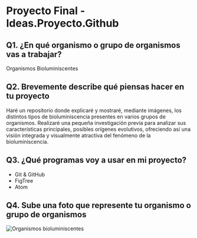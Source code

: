 # Proyecto Final - Ideas.Proyecto.Github

## Q1. ¿En qué organismo o grupo de organismos vas a trabajar?
Organismos Bioluminiscentes

## Q2. Brevemente describe qué piensas hacer en tu proyecto
Haré un repositorio donde explicaré y mostraré, mediante imágenes, los distintos tipos de bioluminiscencia presentes en varios grupos de organismos. Realizaré una pequeña investigación previa para analizar sus características principales, posibles orígenes evolutivos, ofreciendo así una visión integrada y visualmente atractiva del fenómeno de la bioluminiscencia.

## Q3. ¿Qué programas voy a usar en mi proyecto?
- Git & GitHub
- FigTree
- Atom

## Q4. Sube una foto que represente tu organismo o grupo de organismos
![Organismos bioluminiscentes](https://i.pinimg.com/736x/50/6a/e1/506ae1460757b2be503fa4e010823a36.jpg)
